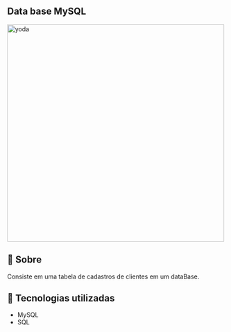 ## Data base MySQL

<img src="https://s2.glbimg.com/79pd1VgUsjdDVho5YURl1kEaT3Y=/0x0:300x155/984x0/smart/filters:strip_icc()/i.s3.glbimg.com/v1/AUTH_08fbf48bc0524877943fe86e43087e7a/internal_photos/bs/2021/y/M/W5GFw3Qh2YwD5XkhUM2Q/2012-04-17-mysql-logos.gif"  width="500px" align="center" alt="yoda">

## 📘 Sobre

Consiste em uma tabela de cadastros de clientes em um dataBase.

## 🔧 Tecnologias utilizadas

* MySQL
* SQL
